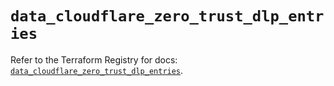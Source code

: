 # `data_cloudflare_zero_trust_dlp_entries`

Refer to the Terraform Registry for docs: [`data_cloudflare_zero_trust_dlp_entries`](https://registry.terraform.io/providers/cloudflare/cloudflare/5.4.0/docs/data-sources/zero_trust_dlp_entries).
